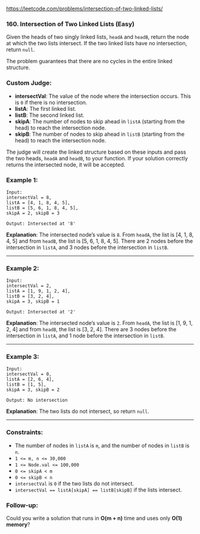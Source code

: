 https://leetcode.com/problems/intersection-of-two-linked-lists/

### **160. Intersection of Two Linked Lists (Easy)**

Given the heads of two singly linked lists, `headA` and `headB`, return the node at which the two lists intersect. If the two linked lists have no intersection, return `null`.

The problem guarantees that there are no cycles in the entire linked structure.

### Custom Judge:

- **intersectVal**: The value of the node where the intersection occurs. This is `0` if there is no intersection.
- **listA**: The first linked list.
- **listB**: The second linked list.
- **skipA**: The number of nodes to skip ahead in `listA` (starting from the head) to reach the intersection node.
- **skipB**: The number of nodes to skip ahead in `listB` (starting from the head) to reach the intersection node.

The judge will create the linked structure based on these inputs and pass the two heads, `headA` and `headB`, to your function. If your solution correctly returns the intersected node, it will be accepted.

### Example 1:

```
Input:
intersectVal = 8, 
listA = [4, 1, 8, 4, 5], 
listB = [5, 6, 1, 8, 4, 5], 
skipA = 2, skipB = 3

Output: Intersected at '8'
```

**Explanation**: The intersected node’s value is `8`. From `headA`, the list is [4, 1, 8, 4, 5] and from `headB`, the list is [5, 6, 1, 8, 4, 5]. There are 2 nodes before the intersection in `listA`, and 3 nodes before the intersection in `listB`.

---

### Example 2:

```
Input:
intersectVal = 2, 
listA = [1, 9, 1, 2, 4], 
listB = [3, 2, 4], 
skipA = 3, skipB = 1

Output: Intersected at '2'
```

**Explanation**: The intersected node’s value is `2`. From `headA`, the list is [1, 9, 1, 2, 4] and from `headB`, the list is [3, 2, 4]. There are 3 nodes before the intersection in `listA`, and 1 node before the intersection in `listB`.

---

### Example 3:

```
Input:
intersectVal = 0, 
listA = [2, 6, 4], 
listB = [1, 5], 
skipA = 3, skipB = 2

Output: No intersection
```

**Explanation**: The two lists do not intersect, so return `null`.

---

### Constraints:

- The number of nodes in `listA` is `m`, and the number of nodes in `listB` is `n`.
- `1 <= m, n <= 30,000`
- `1 <= Node.val <= 100,000`
- `0 <= skipA < m`
- `0 <= skipB < n`
- `intersectVal` is `0` if the two lists do not intersect.
- `intersectVal == listA[skipA] == listB[skipB]` if the lists intersect.

### Follow-up:

Could you write a solution that runs in **O(m + n)** time and uses only **O(1) memory**?
